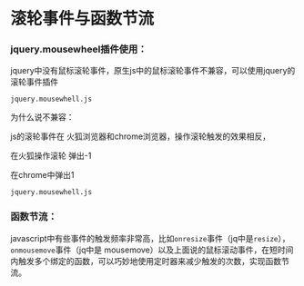 # 滚轮事件与函数节流

### jquery.mousewheel插件使用：

jquery中没有鼠标滚轮事件，原生js中的鼠标滚轮事件不兼容，可以使用jquery的滚轮事件插件

`jquery.mousewhell.js`

为什么说不兼容：

js的滚轮事件在 火狐浏览器和chrome浏览器，操作滚轮触发的效果相反，

在火狐操作滚轮 弹出-1

在chrome中弹出1

`jquery.mousewhell.js`





### 函数节流：

javascript中有些事件的触发频率非常高，比如`onresize`事件（jq中是`resize`），`onmousemove`事件（jq中是 mousemove）以及上面说的鼠标滚动事件，在短时间内触发多个绑定的函数，可以巧妙地使用定时器来减少触发的次数，实现函数节流。

